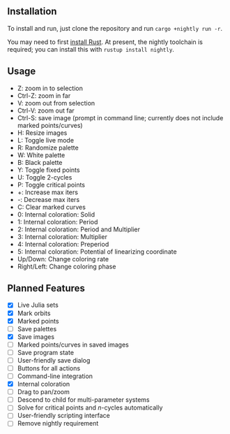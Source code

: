 ## Installation

To install and run, just clone the repository and run `cargo +nightly run -r`.

You may need to first [install Rust](https://rustup.rs/). At present, the nightly toolchain is required; you can install this with `rustup install nightly`.

## Usage

- Z: zoom in to selection
- Ctrl-Z: zoom in far
- V: zoom out from selection
- Ctrl-V: zoom out far
- Ctrl-S: save image (prompt in command line; currently does not include marked points/curves)
- H: Resize images
- L: Toggle live mode
- R: Randomize palette
- W: White palette
- B: Black palette
- Y: Toggle fixed points
- U: Toggle 2-cycles
- P: Toggle critical points
- +: Increase max iters
- -: Decrease max iters
- C: Clear marked curves
- 0: Internal coloration: Solid
- 1: Internal coloration: Period
- 2: Internal coloration: Period and Multiplier
- 3: Internal coloration: Multiplier
- 4: Internal coloration: Preperiod
- 5: Internal coloration: Potential of linearizing coordinate
- Up/Down: Change coloring rate
- Right/Left: Change coloring phase

## Planned Features
- [x] Live Julia sets
- [x] Mark orbits
- [x] Marked points
- [ ] Save palettes
- [x] Save images
- [ ] Marked points/curves in saved images
- [ ] Save program state
- [ ] User-friendly save dialog
- [ ] Buttons for all actions
- [ ] Command-line integration
- [x] Internal coloration
- [ ] Drag to pan/zoom
- [ ] Descend to child for multi-parameter systems
- [ ] Solve for critical points and $n$-cycles automatically
- [ ] User-friendly scripting interface
- [ ] Remove nightly requirement

